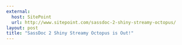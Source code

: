 ```yaml
---
external:
  host: SitePoint
  url: http://www.sitepoint.com/sassdoc-2-shiny-streamy-octopus/
layout: post
title: "SassDoc 2 Shiny Streamy Octopus is Out!"
---
```

